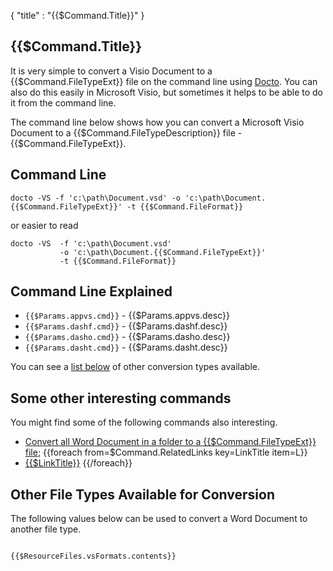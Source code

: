 {
    "title" : "{{$Command.Title}}" 
}

{{$Command.Title}}         
-

It is very simple to convert a Visio Document to a {{$Command.FileTypeExt}} file on the command line using [Docto](https://github.com/tobya/docto). You can also do this easily in Microsoft Visio, but sometimes it helps to be able to do it from the command line.  

The command line below shows how you can convert a Microsoft Visio Document to a {{$Command.FileTypeDescription}} file - {{$Command.FileTypeExt}}.

Command Line 
-

 ````
 docto -VS -f 'c:\path\Document.vsd' -o 'c:\path\Document.{{$Command.FileTypeExt}}' -t {{$Command.FileFormat}} 
 ````
 or easier to read
 ````
 docto -VS  -f 'c:\path\Document.vsd' 
            -o 'c:\path\Document.{{$Command.FileTypeExt}}' 
            -t {{$Command.FileFormat}}
 ````

Command Line Explained 
-

 - `{{$Params.appvs.cmd}}` -  {{$Params.appvs.desc}}
 - `{{$Params.dashf.cmd}}` -  {{$Params.dashf.desc}} 
 - `{{$Params.dasho.cmd}}` -  {{$Params.dasho.desc}}
 - `{{$Params.dasht.cmd}}` -  {{$Params.dasht.desc}}


You can see a [list below](#OtherTypes) of other conversion types available.

Some other interesting commands
-

You might find some of the following commands also interesting.

- [Convert all Word Document in a folder to a {{$Command.FileTypeExt}} file](ConvertDirDocToFile{{$Command.FileTypeExt}}.md);
{{foreach from=$Command.RelatedLinks key=LinkTitle item=L}}
 - [{{$LinkTitle}}]({{$L}})
{{/foreach}}

<a name="OtherTypes">Other File Types Available for Conversion</a>
-

The following values below can be used to convert a Word Document to another file type.


````

{{$ResourceFiles.vsFormats.contents}}

````


    

